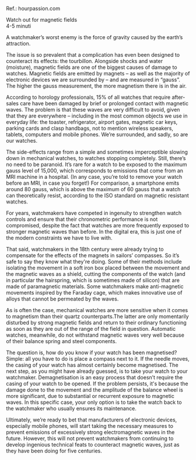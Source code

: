 Ref.: hourpassion.com

Watch out for magnetic fields <br>
4-5 minuti

A watchmaker’s worst enemy is the force of gravity caused by the earth’s attraction.

The issue is so prevalent that a complication has even been designed to counteract its effects: the tourbillon. Alongside shocks and water (moisture), magnetic fields are one of the biggest causes of damage to watches. Magnetic fields are emitted by magnets – as well as the majority of electronic devices we are surrounded by – and are measured in “gauss”. The higher the gauss measurement, the more magnetism there is in the air.

According to horology professionals, 15% of all watches that require after-sales care have been damaged by brief or prolonged contact with magnetic waves. The problem is that these waves are very difficult to avoid, given that they are everywhere – including in the most common objects we use in everyday life: the toaster, refrigerator, airport gates, magnetic car keys, parking cards and clasp handbags, not to mention wireless speakers, tablets, computers and mobile phones. We’re surrounded, and sadly, so are our watches.

The side-effects range from a simple and sometimes imperceptible slowing down in mechanical watches, to watches stopping completely.
Still, there’s no need to be paranoid. It’s rare for a watch to be exposed to the maximum gauss level of 15,000, which corresponds to emissions that come from an MRI machine in a hospital. (In any case, you’re told to remove your watch before an MRI, in case you forget!) For comparison, a smartphone emits around 80 gauss, which is above the maximum of 60 gauss that a watch can theoretically resist, according to the ISO standard on magnetic resistant watches.

For years, watchmakers have competed in ingenuity to strengthen watch controls and ensure that their chronometric performance is not compromised, despite the fact that watches are more frequently exposed to stronger magnetic waves than before. In the digital era, this is just one of the modern constraints we have to live with.

That said, watchmakers in the 18th century were already trying to compensate for the effects of the magnets in sailors’ compasses. So it’s safe to say they know what they're doing. Some of their methods include isolating the movement in a soft iron box placed between the movement and the magnetic waves as a shield, cutting the components of the watch (and in particular the hairspring, which is sometimes made of silicon) that are made of paramagnetic materials. Some watchmakers make anti-magnetic movements inspired by the Faraday cage, which makes innovative use of alloys that cannot be permeated by the waves.

As is often the case, mechanical watches are more sensitive when it comes to magnetism than their quartz counterparts.The latter are only momentarily disturbed by strong magnetic fields and return to their ordinary functioning as soon as they are out of the range of the field in question. Automatic watches, meanwhile, do not withstand magnetic waves very well because of their balance spring and steel components.

The question is, how do you know if your watch has been magnetised? Simple: all you have to do is place a compass next to it. If the needle moves, the casing of your watch has almost certainly become magnetised. The next step, as you might have already guessed, is to take your watch to your watchmaker. Demagnetisation is an easy process that doesn’t require the casing of your watch to be opened.
If the problem persists, it's because the damage done to the movement and the amplitude of the balance wheel is more significant, due to substantial or recurrent exposure to magnetic waves. In this specific case, your only option is to take the watch back to the watchmaker who usually ensures its maintenance.

Ultimately, we’re ready to bet that manufacturers of electronic devices, especially mobile phones, will start taking the necessary measures to prevent emissions of excessively strong electromagnetic waves in the future. However, this will not prevent watchmakers from continuing to develop ingenious technical feats to counteract magnetic waves, just as they have been doing for five centuries.
